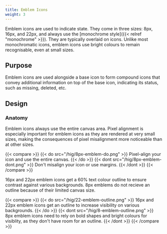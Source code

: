 ```yaml
---
title: Emblem Icons
weight: 3
---
```


Emblem icons are used to indicate state. They come in three sizes: 8px,
16px, and 22px, and always use the [monochrome style]({{< relref "monochrome" >}}). They
are typically overlaid on icons. Unlike most monochromatic icons, emblem
icons use bright colours to remain recognisable, even at small sizes.

Purpose
-------

Emblem icons are used alongside a base icon to form compound icons that
convey additional information on top of the base icon, indicating its
status, such as missing, deleted, etc.

Design
------

### Anatomy

Emblem icons always use the entire canvas area. Pixel alignment is
especially important for emblem icons as they are rendered at very small
sizes, making the consequences of pixel misalignment more noticeable
than at other sizes.

{{< compare >}}
{{< do src="/hig/8px-emblem-do.png" >}}
Pixel-align your icon and use the entire canvas.
{{< /do >}}
{{< dont src="/hig/8px-emblem-dont.png" >}}
Don't misalign your icon or use margins.
{{< /dont >}}
{{< /compare >}}

16px and 22px emblem icons get a 60% text colour outline to ensure
contrast against various backgrounds. 8px emblems do not recieve an
outline because of their limited canvas size.

{{< compare >}}
{{< do src="/hig/22-emblem-outline.png" >}}
16px and 22px emblem icons get an outline to increase visibility on
various backgrounds.
{{< /do >}}
{{< dont src="/hig/8-emblem-outline.png" >}}
8px emblem icons need to rely on bold shapes and bright colours for
visiblity, as they don't have room for an
outline.
{{< /dont >}}
{{< /compare >}}
